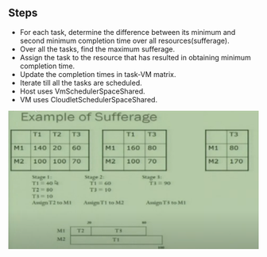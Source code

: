 ## Steps

* For each task, determine the difference between its minimum and second minimum completion time over all resources(sufferage).
* Over all the tasks, find the maximum sufferage.
* Assign the task to the resource that has resulted in obtaining minimum completion time.
* Update the completion times in task-VM matrix.
* Iterate till all the tasks are scheduled.
* Host uses VmSchedulerSpaceShared.
* VM uses CloudletSchedulerSpaceShared.


![alt text](https://github.com/abhijithremesh/SchedulingHeuristics/blob/main/images/Sufferage%20example.PNG)
